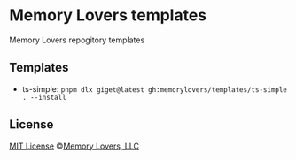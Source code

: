 # Memory Lovers templates

Memory Lovers repogitory templates

## Templates

- ts-simple: `pnpm dlx giget@latest gh:memorylovers/templates/ts-simple . --install`

## License

[MIT License](/LICENSE) ©[Memory Lovers, LLC](https://memory-lovers.com)
